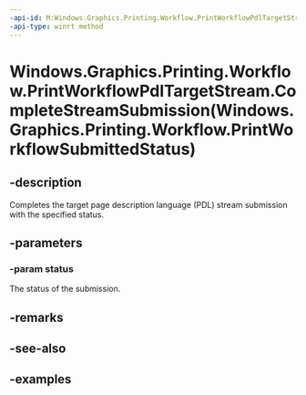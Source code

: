 ```yaml
---
-api-id: M:Windows.Graphics.Printing.Workflow.PrintWorkflowPdlTargetStream.CompleteStreamSubmission(Windows.Graphics.Printing.Workflow.PrintWorkflowSubmittedStatus)
-api-type: winrt method
---
```


# Windows.Graphics.Printing.Workflow.PrintWorkflowPdlTargetStream.CompleteStreamSubmission(Windows.Graphics.Printing.Workflow.PrintWorkflowSubmittedStatus)

<!--
public void CompleteStreamSubmission (Windows.Graphics.Printing.Workflow.PrintWorkflowSubmittedStatus status);
-->


## -description

Completes the target page description language (PDL) stream submission with the specified status.

## -parameters

### -param status

The status of the submission.

## -remarks

## -see-also

## -examples


